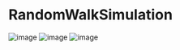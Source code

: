 # RandomWalkSimulation
![image](https://github.com/RonSheoran123/RandomWalkSimulation/assets/106268100/2540cd7d-2745-4be0-a5dd-e8c3a7a4eb4d)
![image](https://github.com/RonSheoran123/RandomWalkSimulation/assets/106268100/451434bc-8b95-48ba-8047-fc3cd19e6897)
![image](https://github.com/RonSheoran123/RandomWalkSimulation/assets/106268100/48ba3385-aa1c-4857-a056-2cb0095fdc48)
